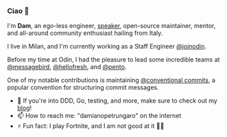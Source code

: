 ### Ciao 👋

I'm **Dam**, an ego-less engineer, [speaker](https://sessionize.com/damianopetrungaro/#events), open-source maintainer, mentor, and all-around community enthusiast hailing from Italy.

I live in Milan, and I'm currently working as a Staff Engineer [@joinodin](https://github.com/joinodin/).

Before my time at Odin,
I had the pleasure to lead some incredible teams at [@messagebird](https://github.com/messagebird/), [@hellofresh](https://github.com/hellofresh/), and [@pento](https://github.com/pentohq/).

One of my notable contributions is maintaining [@conventional commits](https://github.com/conventional-commits/), a popular convention for structuring commit messages.

- 💬 If you're into DDD, Go, testing, and more, make sure to check out my [blog](https://damianopetrungaro.com)!
- 📫 How to reach me: "damianopetrungaro" on the internet
- ⚡ Fun fact: I play Fortnite, and I am not good at it 🧱🔫
<!--
**damianopetrungaro/damianopetrungaro** is a ✨ _special_ ✨ repository because its `README.md` (this file) appears on your GitHub profile.
